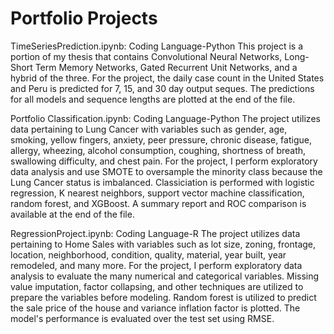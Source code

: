 # Portfolio Projects
TimeSeriesPrediction.ipynb: Coding Language-Python
	This project is a portion of my thesis that contains Convolutional Neural Networks, Long-Short Term Memory Networks, Gated Recurrent Unit Networks, and a hybrid of the three.
 	For the project, the daily case count in the United States and Peru is predicted for 7, 15, and 30 day output seques. 
  	The predictions for all models and sequence lengths are plotted at the end of the file.

Portfolio Classification.ipynb: Coding Language-Python
	The project utilizes data pertaining to Lung Cancer with variables such as gender, age, smoking, yellow fingers, anxiety, peer pressure, chronic disease, fatigue, allergy, wheezing, alcohol consumption, coughing, shortness of breath, swallowing difficulty, and chest pain.
	For the project, I perform exploratory data analysis and use SMOTE to oversample the minority class because the Lung Cancer status is imbalanced.
 	Classiciation is performed with logistic regression, K nearest neighbors, support vector machine classification, random forest, and XGBoost.
  	A summary report and ROC comparison is available at the end of the file. 

RegressionProject.ipynb: Coding Language-R
	The project utilizes data pertaining to Home Sales with variables such as lot size, zoning, frontage, location, neighborhood, condition, quality, material, year built, year remodeled, and many more.
	For the project, I perform exploratory data analysis to evaluate the many numerical and categorical variables. Missing value imputation, factor collapsing, and other techniques are utilized to prepare the variables before modeling.
 	Random forest is utilized to predict the sale price of the house and variance inflation factor is plotted. 
  The model's performance is evaluated over the test set using RMSE.
